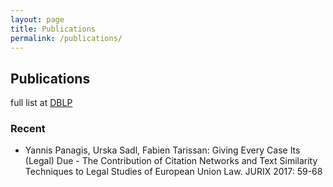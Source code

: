 ```yaml
---
layout: page
title: Publications
permalink: /publications/
---
```


## Publications
full list at [DBLP](https://dblp.org/pid/81/3180)

### Recent
*  Yannis Panagis, Urska Sadl, Fabien Tarissan:
Giving Every Case Its (Legal) Due - The Contribution of Citation Networks and Text Similarity Techniques to Legal Studies of European Union Law. JURIX 2017: 59-68
